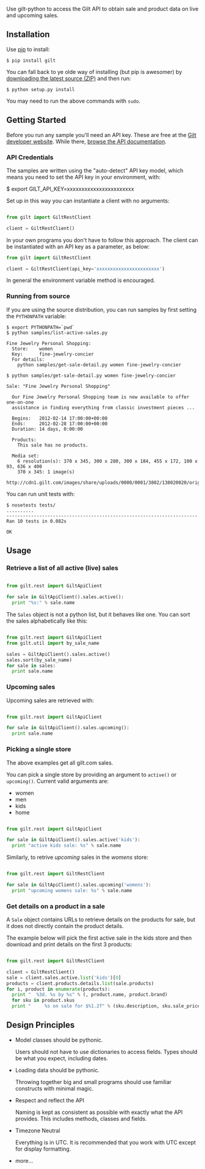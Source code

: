 Use gilt-python to access the Gilt API to obtain sale and product data on live and upcoming sales.

## Installation

Use [pip](http://www.pip-installer.org/en/latest/) to install:

    $ pip install gilt

You can fall back to ye olde way of installing (but pip is awesomer) by
[downloading the latest source (ZIP)](https://github.com/gilt/gilt-python/zipball/master "gilt-pythonsource code") and then run:

    $ python setup.py install

You may need to run the above commands with `sudo`.

## Getting Started

Before you run any sample you'll need an API key. These are free at the [Gilt developer website](https://dev.gilt.com/user/register). While there, [browse the API documentation](https://dev.gilt.com/page/gilt-public-apis).

### API Credentials

The samples are written using the "auto-detect" API key model, which means you need to set
the API key in your environment, with:

   $ export GILT_API_KEY=xxxxxxxxxxxxxxxxxxxxxxx

Set up in this way you can instantiate a client with no arguments:

```python

from gilt import GiltRestClient

client = GiltRestClient()
```

In your own programs you don't have to follow this approach. The client can be instantiated with an API key as a parameter, as below:

```python
from gilt import GiltRestClient

client = GiltRestClient(api_key='xxxxxxxxxxxxxxxxxxxxxxx')
```

In general the environment variable method is encouraged.

### Running from source

If you are using the source distribution, you can run samples by first setting the ``PYTHONPATH`` variable:

    $ export PYTHONPATH=`pwd`
    $ python samples/list-active-sales.py 

    Fine Jewelry Personal Shopping:
      Store:    women
      Key:      fine-jewelry-concier
      For details:
        python samples/get-sale-detail.py women fine-jewelry-concier
    
    $ python samples/get-sale-detail.py women fine-jewelry-concier
    
    Sale: "Fine Jewelry Personal Shopping"
    
      Our Fine Jewelry Personal Shopping team is now available to offer one-on-one
      assistance in finding everything from classic investment pieces ...
    
      Begins:   2012-02-14 17:00:00+00:00
      Ends:     2012-02-28 17:00:00+00:00
      Duration: 14 days, 0:00:00
    
      Products:
        This sale has no products.
    
      Media set:
        6 resolution(s): 370 x 345, 300 x 280, 300 x 184, 455 x 172, 100 x 93, 636 x 400
        370 x 345: 1 image(s)
          http://cdn1.gilt.com/images/share/uploads/0000/0001/3802/138020020/orig.jpg

You can run unit tests with:

    $ nosetests tests/
    ..........
    ----------------------------------------------------------------------
    Ran 10 tests in 0.082s
    
    OK
    

## Usage

### Retrieve a list of all active (live) sales

```python

from gilt.rest import GiltApiClient

for sale in GiltApiClient().sales.active():
  print "%s:" % sale.name
```

The `Sales` object is not a python list, but it behaves like one.  You can sort the sales alphabetically like this:

```python

from gilt.rest import GiltApiClient
from gilt.util import by_sale_name

sales = GiltApiClient().sales.active()
sales.sort(by_sale_name)
for sale in sales:
  print sale.name
```

### Upcoming sales

Upcoming sales are retrieved with:

```python

from gilt.rest import GiltApiClient

for sale in GiltApiClient().sales.upcoming():
  print sale.name
```

### Picking a single store

The above examples get all gilt.com sales.

You can pick a single store by providing an argument to ``active()`` or ``upcoming()``. Current valid arguments are:

* women
* men
* kids
* home

```python

from gilt.rest import GiltApiClient

for sale in GiltApiClient().sales.active('kids'):
  print "active kids sale: %s" % sale.name
```

Similarly, to retrive *upcoming* sales in the *womens* store:

```python

from gilt.rest import GiltRestClient

for sale in GiltApiClient().sales.upcoming('womens'):
  print "upcoming womens sale: %s" % sale.name
```

### Get details on a product in a sale

A ``Sale`` object contains URLs to retrieve details on the products for sale, but it does not directly contain the product details.

The example below will pick the first active sale in the kids store and then download and print details on the first 3 products:

```python

from gilt.rest import GiltRestClient

client = GiltRestClient()
sale = client.sales.active.list('kids')[0]
products = client.products.details.list(sale.products)
for i, product in enumerate(products):
  print "  %3d. %s by %s" % (, product.name, product.brand)
  for sku in product.skus
  print "     %s on sale for $%1.2f" % (sku.description, sku.sale_price)

```

## Design Principles

* Model classes should be pythonic.

  Users should not have to use dictionaries to access fields.
  Types should be what you expect, including dates.

* Loading data should be pythonic.

  Throwing together big and small programs should use familiar constructs with minimal magic.

* Respect and reflect the API

  Naming is kept as consistent as possible with exactly what the API provides.
  This includes methods, classes and fields.

* Timezone Neutral

  Everything is in UTC. It is recommended that you work with UTC except for display formatting.

* more...

